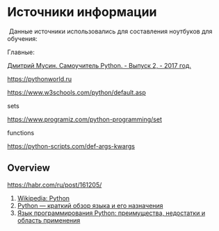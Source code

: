 # Источники информации

​	Данные источники использовались для составления ноутбуков для обучения:

Главные:

[Дмитрий Мусин. Самоучитель Python. - Выпуск 2, - 2017 год.](№https://pythonworld.ru/uploads/pythonworldru.pdf)

https://pythonworld.ru

https://www.w3schools.com/python/default.asp



sets

https://www.programiz.com/python-programming/set



functions

https://python-scripts.com/def-args-kwargs

## Overview

https://habr.com/ru/post/161205/

1. [Wikipedia: Python](https://ru.wikipedia.org/wiki/Python)
2. [Python — краткий обзор языка и его назначения](https://techrocks.ru/2019/01/21/about-python-briefly/)
3. [Язык программирования Python: преимущества, недостатки и область применения](https://skillbox.ru/media/code/dlya_chego_nuzhen_python/)